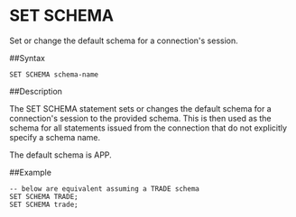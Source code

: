 # SET SCHEMA

Set or change the default schema for a connection's session.

##Syntax

``` pre
SET SCHEMA schema-name
```

##Description

The SET SCHEMA statement sets or changes the default schema for a connection's session to the provided schema. This is then used as the schema for all statements issued from the connection that do not explicitly specify a schema name. 

The default schema is APP.


##Example

``` pre
-- below are equivalent assuming a TRADE schema
SET SCHEMA TRADE;
SET SCHEMA trade;
```


